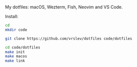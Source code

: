 My dotfiles: macOS, Wezterm, Fish, Neovim and VS Code.

Install:

```sh
cd
mkdir code

git clone https://github.com/vrslev/dotfiles code/dotfiles

cd code/dotfiles
make init
make macos
make link
```
